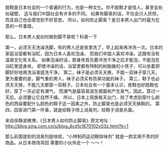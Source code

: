 脱鞋是日本社会的一个普遍的行为，也是一种文化。你不脱鞋才是怪人，甚至会处处碰壁。
这与我们中国社会有许多的不同。
如果有脚臭的话，不仅会讨人厌烦，而且自己也会感觉到不好意思。
所以，如何防止脚臭？是日本男人出门时最为在意的一件事情。

那么，日本男人是如何做到脚不臭呢？科普一下

第一，必须天天洗澡洗脚，有的男人还是夜里洗了，早上起来再冲洗一次。日本的家庭浴室都有浴缸，因为日本人喜欢泡澡，
     而我们中国人喜欢冲澡，这跟有没有温泉文化有关系。
     如果泡澡的话，那身体首先要冲洗干净之后才能泡，不能泡在浴缸里搓身体。
     即使冲澡的话，浴室里都有特制的树脂做的小凳子，可以坐着把脚好好地用洗浴液搓洗干净。
第二，袜子是必须天天换，不能一双袜子穿几天。更为重要的是，脚气重的男人，袜子必须买有防臭功能的袜子。
第三，鞋子也必须天天换，不能几天都穿一双鞋子。日本社会有一个基本认识，皮鞋也好跑鞋也好，穿了一天必定有潮气，
     而潮气是最容易滋生细菌和产生臭气，因此，穿过一天后，必须要让它自然干燥。
     所以，日本上班族每天出门，除了考虑到穿什么颜色的西装要配什么颜色的鞋子这一因素之外，防止脚臭也是必须天天换鞋的。
第四，回家进门第一件事，就是给鞋子喷上消臭剂，给鞋子消臭杀菌。

来自徐静波微博，《日本男人如何防止脚臭》原文地址：http://blog.sina.com.cn/s/blog_4cd1c1670102y03z.html?tj=1 

那么前面提到的消臭剂是啥呢，“小林制药运动鞋除味剂” 就是一款实用不贵的好商品，从日本商场背回
需要的小伙伴走一个 ～～！ 
